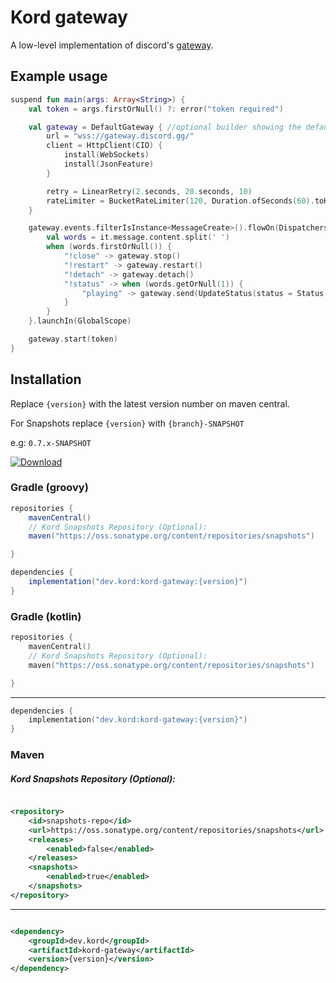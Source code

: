 # Kord gateway

A low-level implementation of discord's [gateway](https://discordapp.com/developers/docs/topics/gateway).

## Example usage

```kotlin
suspend fun main(args: Array<String>) {
    val token = args.firstOrNull() ?: error("token required")

    val gateway = DefaultGateway { //optional builder showing the defaults
        url = "wss://gateway.discord.gg/"
        client = HttpClient(CIO) {
            install(WebSockets)
            install(JsonFeature)
        }

        retry = LinearRetry(2.seconds, 20.seconds, 10)
        rateLimiter = BucketRateLimiter(120, Duration.ofSeconds(60).toKotlinDuration())
    }

    gateway.events.filterIsInstance<MessageCreate>().flowOn(Dispatchers.IO).onEach {
        val words = it.message.content.split(' ')
        when (words.firstOrNull()) {
            "!close" -> gateway.stop()
            "!restart" -> gateway.restart()
            "!detach" -> gateway.detach()
            "!status" -> when (words.getOrNull(1)) {
                "playing" -> gateway.send(UpdateStatus(status = Status.Online, afk = false, game = Activity("Kord", ActivityType.Game)))
            }
        }
    }.launchIn(GlobalScope)

    gateway.start(token)
}
```
## Installation

Replace `{version}` with the latest version number on maven central.

For Snapshots replace `{version}` with `{branch}-SNAPSHOT`

e.g: `0.7.x-SNAPSHOT`

[![Download](https://img.shields.io/nexus/r/dev.kord/kord-gateway?color=fb5502&label=Kord&logoColor=05c1fd&server=https%3A%2F%2Frepo1.maven.org%2Fmaven2%2F&style=for-the-badge) ](https://search.maven.org/search?q=g:dev.kord)

### Gradle (groovy)

```groovy
repositories {
    mavenCentral()
    // Kord Snapshots Repository (Optional):
    maven("https://oss.sonatype.org/content/repositories/snapshots")

}
```

```groovy
dependencies {
    implementation("dev.kord:kord-gateway:{version}")
}
```

### Gradle (kotlin)

```kotlin
repositories {
    mavenCentral()
    // Kord Snapshots Repository (Optional):
    maven("https://oss.sonatype.org/content/repositories/snapshots")

}
```

---

```kotlin
dependencies {
    implementation("dev.kord:kord-gateway:{version}")
}
```

### Maven

##### Kord Snapshots Repository (Optional):

```xml

<repository>
    <id>snapshots-repo</id>
    <url>https://oss.sonatype.org/content/repositories/snapshots</url>
    <releases>
        <enabled>false</enabled>
    </releases>
    <snapshots>
        <enabled>true</enabled>
    </snapshots>
</repository>
```

---

```xml

<dependency>
    <groupId>dev.kord</groupId>
    <artifactId>kord-gateway</artifactId>
    <version>{version}</version>
</dependency>
```
